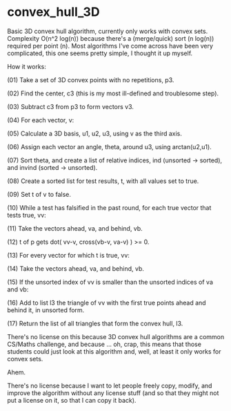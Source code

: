 convex_hull_3D
==============

Basic 3D convex hull algorithm, currently only works with convex sets.
Complexity O(n^2 log(n)) because there's a (merge/quick) sort (n log(n)) required per point (n).
Most algorithms I've come across have been very complicated, this one seems pretty simple, I thought it up myself.

How it works:

(01)  Take a set of 3D convex points with no repetitions, p3.

(02)  Find the center, c3 (this is my most ill-defined and troublesome step).

(03)  Subtract c3 from p3 to form vectors v3.

(04)  For each vector, v:

(05)    Calculate a 3D basis, u1, u2, u3, using v as the third axis.

(06)    Assign each vector an angle, theta, around u3, using arctan(u2,u1).

(07)    Sort theta, and create a list of relative indices, ind (unsorted -> sorted), and invind (sorted -> unsorted).

(08)    Create a sorted list for test results, t, with all values set to true.

(09)    Set t of v to false.

(10)    While a test has falsified in the past round, for each true vector that tests true, vv:

(11)      Take the vectors ahead, va, and behind, vb.

(12)      t of p gets dot( vv-v, cross(vb-v, va-v) ) >= 0.

(13)    For every vector for which t is true, vv:

(14)      Take the vectors ahead, va, and behind, vb.

(15)      If the unsorted index of vv is smaller than the unsorted indices of va and vb:

(16)        Add to list l3 the triangle of vv with the first true points ahead and behind it, in unsorted form.

(17)  Return the list of all triangles that form the convex hull, l3.

There's no license on this because 3D convex hull algorithms are a common CS/Maths challenge, and because ... oh, crap, this means that those students could just look at this algorithm and, well, at least it only works for convex sets.

Ahem.

There's no license because I want to let people freely copy, modify, and improve the algorithm without any license stuff (and so that they might not put a license on it, so that I can copy it back).
